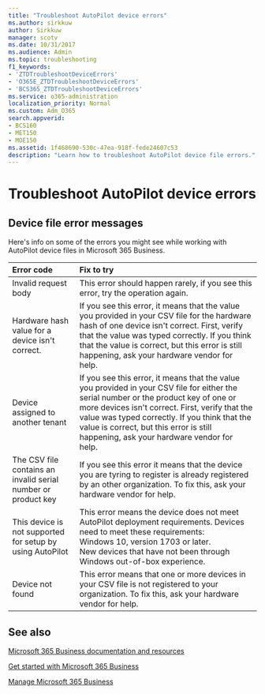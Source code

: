 ```yaml
---
title: "Troubleshoot AutoPilot device errors"
ms.author: sirkkuw
author: Sirkkuw
manager: scotv
ms.date: 10/31/2017
ms.audience: Admin
ms.topic: troubleshooting
f1_keywords:
- 'ZTDTroubleshootDeviceErrors'
- 'O365E_ZTDTroubleshootDeviceErrors'
- 'BCS365_ZTDTroubleshootDeviceErrors'
ms.service: o365-administration
localization_priority: Normal
ms.custom: Adm_O365
search.appverid:
- BCS160
- MET150
- MOE150
ms.assetid: 1f468690-530c-47ea-918f-fede24607c53
description: "Learn how to troubleshoot AutoPilot device file errors."
---
```


# Troubleshoot AutoPilot device errors

## Device file error messages

Here's info on some of the errors you might see while working with AutoPilot device files in Microsoft 365 Business. 
  
|**Error code**|**Fix to try**|
|:-----|:-----|
|Invalid request body  <br/> |This error should happen rarely, if you see this error, try the operation again.  <br/> |
|Hardware hash value for a device isn't correct.  <br/> |If you see this error, it means that the value you provided in your CSV file for the hardware hash of one device isn't correct. First, verify that the value was typed correctly. If you think that the value is correct, but this error is still happening, ask your hardware vendor for help.  <br/> |
|Device assigned to another tenant  <br/> |If you see this error, it means that the value you provided in your CSV file for either the serial number or the product key of one or more devices isn't correct. First, verify that the value was typed correctly. If you think that the value is correct, but this error is still happening, ask your hardware vendor for help.  <br/> |
|The CSV file contains an invalid serial number or product key  <br/> |If you see this error it means that the device you are tyring to register is already registered by an other organization. To fix this, ask your hardware vendor for help.  <br/> |
|This device is not supported for setup by using AutoPilot  <br/> | This error means the device does not meet AutoPilot deployment requirements. Devices need to meet these requirements:  <br/>  Windows 10, version 1703 or later.  <br/>  New devices that have not been through Windows out-of-box experience.  <br/> |
|Device not found  <br/> |This error means that one or more devices in your CSV file is not registered to your organization. To fix this, ask your hardware vendor for help.  <br/> |
   
## See also

[Microsoft 365 Business documentation and resources](https://go.microsoft.com/fwlink/p/?linkid=853701)
  
[Get started with Microsoft 365 Business](https://support.office.com/article/496e690b-b75d-4ff5-bf34-cc32905d0364)
  
[Manage Microsoft 365 Business](https://support.office.com/article/27ff1678-865a-4707-8145-e1155aa815d6)

